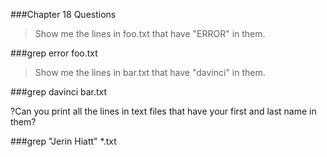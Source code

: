 ###Chapter 18 Questions


>Show me the lines in foo.txt that have "ERROR" in them.

###grep error foo.txt

>Show me the lines in bar.txt that have "davinci" in them.

###grep davinci bar.txt

?Can you print all the lines in text files that have your first and last name in them?

###grep "Jerin Hiatt" *.txt
